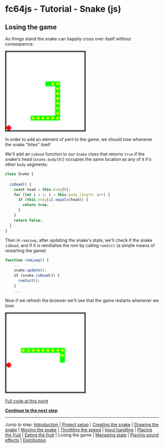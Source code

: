 # fc64js - Tutorial - Snake (js)

## Losing the game

As things stand the snake can happily cross over itself without consequence:

<img src="images/8-immortal-snake.gif" width="264"/>

In order to add an element of peril to the game, we should lose whenever the snake "bites" itself

We'll add an ```isDead``` function to our ```Snake``` class that returns ```true``` if the snake's head (```snake.body[0]```) occupies the same location as any of it it's other ```body``` segments:

```js
class Snake {
  ...
  isDead() {
    const head = this.body[0];
    for (let i = 1; i < this.body.length; i++) {
      if (this.body[i].equals(head)) {
        return true;
      }
    }
    return false;
  }
}
```

Then in ```romLoop```, after updating the snake's state, we'll check if the snake ```isDead```, and if it is reinitialise the rom by calling ```romInit``` (a simple means of restarting the game)

```js
function romLoop() {
    ...
    snake.update();
    if (snake.isDead()) {
      romInit();
    }
    ...
```

Now if we refresh the browser we'll see that the game restarts whenever we lose:

<img src="images/9-mortal-snake.gif" width="264"/>

[Full code at this point](versions/v09.html)

[**Continue to the next step**](10.md)

---

Jump to step: [Introduction](readme.md) | [Project setup](01.md) | [Creating the snake](02.md) | [Drawing the snake](03.md) | [Moving the snake](04.md) | [Throttling the speed](05.md) | [Input handling](06.md) | [Placing the fruit](07.md) | [Eating the fruit](08.md) | Losing the game | [Managing state](10.md) | [Playing sound effects](11.md) | [Distribution](12.md)

